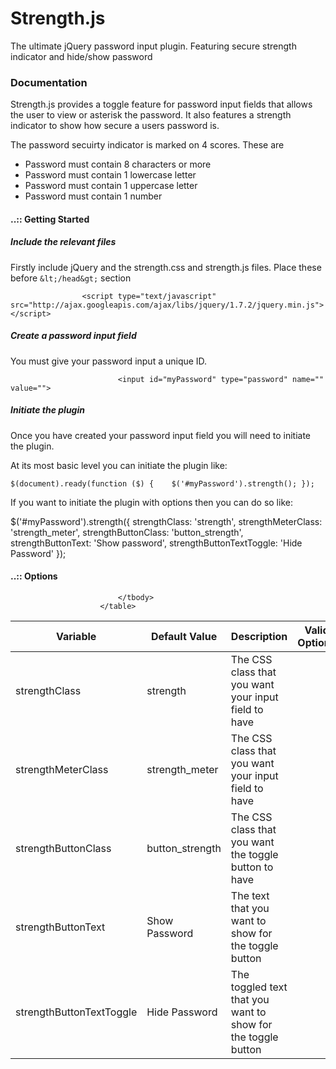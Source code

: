 Strength.js
===========

The ultimate jQuery password input plugin. Featuring secure strength indicator and hide/show password

### Documentation

Strength.js provides a toggle feature for password input fields that allows the user to view or asterisk the password. It also features a strength indicator to show how secure a users password is.

The password secuirty indicator is marked on 4 scores. These are

*   Password must contain 8 characters or more
*   Password must contain 1 lowercase letter
*   Password must contain 1 uppercase letter
*   Password must contain 1 number

#### ..:: Getting Started

##### Include the relevant files

Firstly include jQuery and the strength.css and strength.js files. Place these before `&lt;/head&gt;` section

  					<script type="text/javascript" src="http://ajax.googleapis.com/ajax/libs/jquery/1.7.2/jquery.min.js"></script>
<script type="text/javascript" src="strength.js"></script>
<script type="text/javascript" src="js.js"></script>
					

##### Create a password input field

You must give your password input a unique ID.

							<input id="myPassword" type="password" name="" value="">

##### Initiate the plugin

Once you have created your password input field you will need to initiate the plugin.

At its most basic level you can initiate the plugin like:

						
`$(document).ready(function ($) {	
     $('#myPassword').strength();
});`
					

If you want to initiate the plugin with options then you can do so like:

								
$('#myPassword').strength({
            strengthClass: 'strength',
            strengthMeterClass: 'strength_meter',
            strengthButtonClass: 'button_strength',
            strengthButtonText: 'Show password',
            strengthButtonTextToggle: 'Hide Password'
        });		

#### ..:: Options

<table>
							<thead>
								<tr>
									<th>Variable</th>
									<th>Default Value</th>
									<th>Description</th>
									<th>Valid Options</th>
								</tr>
							</thead>
							<tbody>
								<tr>
									<td>strengthClass</td>
									<td>strength</td>
									<td>The CSS class that you want your input field to have</td>
									<td></td>
								</tr>
								<tr>
									<td>strengthMeterClass</td>
									<td>strength_meter</td>
									<td>The CSS class that you want your input field to have</td>
									<td></td>
								</tr>
								<tr>
									<td>strengthButtonClass</td>
									<td>button_strength</td>
									<td>The CSS class that you want the toggle button to have</td>
									<td></td>
								</tr>
								<tr>
									<td>strengthButtonText</td>
									<td>Show Password</td>
									<td>The text that you want to show for the toggle button</td>
									<td></td>
								</tr>
								<tr>
									<td>strengthButtonTextToggle</td>
									<td>Hide Password</td>
									<td>The toggled text that you want to show for the toggle button</td>
									<td></td>
								</tr>

							</tbody>
						</table>
